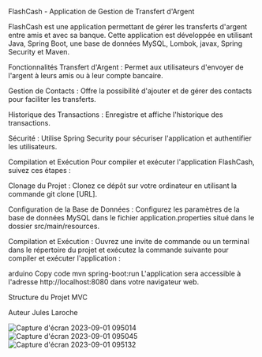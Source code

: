 FlashCash - Application de Gestion de Transfert d'Argent

FlashCash est une application permettant de gérer les transferts d'argent entre amis et avec sa banque. Cette application est développée en utilisant Java, Spring Boot, une base de données MySQL, Lombok, javax, Spring Security et Maven.

Fonctionnalités
Transfert d'Argent : Permet aux utilisateurs d'envoyer de l'argent à leurs amis ou à leur compte bancaire.

Gestion de Contacts : Offre la possibilité d'ajouter et de gérer des contacts pour faciliter les transferts.

Historique des Transactions : Enregistre et affiche l'historique des transactions.

Sécurité : Utilise Spring Security pour sécuriser l'application et authentifier les utilisateurs.

Compilation et Exécution
Pour compiler et exécuter l'application FlashCash, suivez ces étapes :

Clonage du Projet : Clonez ce dépôt sur votre ordinateur en utilisant la commande git clone [URL].

Configuration de la Base de Données : Configurez les paramètres de la base de données MySQL dans le fichier application.properties situé dans le dossier src/main/resources.

Compilation et Exécution : Ouvrez une invite de commande ou un terminal dans le répertoire du projet et exécutez la commande suivante pour compiler et exécuter l'application :

arduino
Copy code
mvn spring-boot:run
L'application sera accessible à l'adresse http://localhost:8080 dans votre navigateur web.

Structure du Projet MVC 

Auteur
Jules Laroche

![Capture d'écran 2023-09-01 095014](https://github.com/JulesLaroche/FlashCash/assets/124147377/079b6a73-b755-4a5c-b16d-384d00921fb7)
![Capture d'écran 2023-09-01 095045](https://github.com/JulesLaroche/FlashCash/assets/124147377/696ac29e-2947-4a64-93a4-a48ac4eb6265)
![Capture d'écran 2023-09-01 095132](https://github.com/JulesLaroche/FlashCash/assets/124147377/d0b53b18-aef0-4130-971d-8cca4762aaac)


